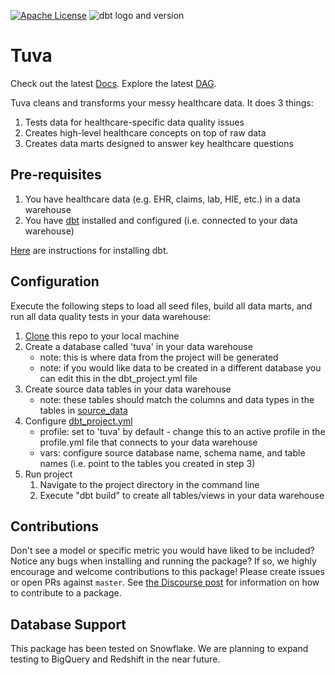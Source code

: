 [![Apache License](https://img.shields.io/badge/License-Apache%202.0-blue.svg)](https://opensource.org/licenses/Apache-2.0) ![dbt logo and version](https://img.shields.io/static/v1?logo=dbt&label=dbt-version&message=0.21.x&color=orange)

# Tuva

Check out the latest [Docs](https://tuva-health.github.io/tuva/#!/overview).  Explore the latest [DAG](https://tuva-health.github.io/tuva/#!/overview?g_v=1).

Tuva cleans and transforms your messy healthcare data.  It does 3 things:

1. Tests data for healthcare-specific data quality issues
2. Creates high-level healthcare concepts on top of raw data
3. Creates data marts designed to answer key healthcare questions

## Pre-requisites
1. You have healthcare data (e.g. EHR, claims, lab, HIE, etc.) in a data warehouse
2. You have [dbt](https://www.getdbt.com/) installed and configured (i.e. connected to your data warehouse)

[Here](https://docs.getdbt.com/dbt-cli/installation) are instructions for installing dbt.

## Configuration
Execute the following steps to load all seed files, build all data marts, and run all data quality tests in your data warehouse:

1. [Clone](https://docs.github.com/en/repositories/creating-and-managing-repositories/cloning-a-repository) this repo to your local machine
2. Create a database called 'tuva' in your data warehouse
    - note: this is where data from the project will be generated
    - note: if you would like data to be created in a different database you can edit this in the dbt_project.yml file
3. Create source data tables in your data warehouse
    - note: these tables should match the columns and data types in the tables in [source_data](models/source_data.yml)
4. Configure [dbt_project.yml](/dbt_project.yml)
    - profile: set to 'tuva' by default - change this to an active profile in the profile.yml file that connects to your data warehouse
    - vars: configure source database name, schema name, and table names (i.e. point to the tables you created in step 3)
5. Run project
    1. Navigate to the project directory in the command line
    2. Execute "dbt build" to create all tables/views in your data warehouse

## Contributions
Don't see a model or specific metric you would have liked to be included? Notice any bugs when installing 
and running the package? If so, we highly encourage and welcome contributions to this package! 
Please create issues or open PRs against `master`. See [the Discourse post](https://discourse.getdbt.com/t/contributing-to-a-dbt-package/657) for information on how to contribute to a package.

## Database Support
This package has been tested on Snowflake.  We are planning to expand testing to BigQuery and Redshift in the near future.
